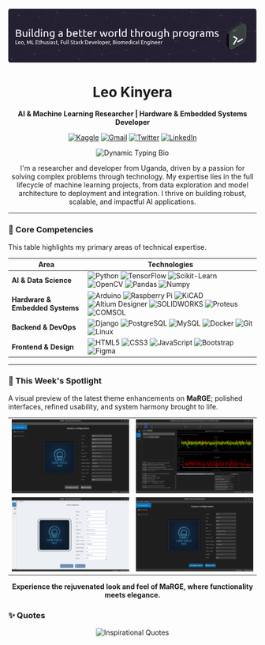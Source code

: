 ![Header](./github-header-image(3).png)

<div align="center">
  <h1>Leo Kinyera</h1>
  <p><strong>AI & Machine Learning Researcher | Hardware & Embedded Systems Developer</strong></p>
  <p>
    <a href="https://kaggle.com/leomcbills" target="_blank"><img src="https://img.shields.io/badge/Kaggle-20BEFF?style=plastic&logo=kaggle&logoColor=white" alt="Kaggle" height="28"></a>
    <a href="mailto:leokinyera81@gmail.com"><img src="https://img.shields.io/badge/Gmail-D14836?style=plastic&logo=gmail&logoColor=white" alt="Gmail" height="28"></a>
    <a href="https://twitter.com/leokinyera" target="_blank"><img src="https://img.shields.io/badge/Twitter-1DA1F2?style=plastic&logo=twitter&logoColor=white" alt="Twitter" height="28"></a>
    <a href="https://linkedin.com/in/leokinyera" target="_blank"><img src="https://img.shields.io/badge/LinkedIn-0A66C2?style=plastic&logo=linkedin&logoColor=white" alt="LinkedIn" height="28"></a>
  </p>
</div>

<!-- DYNAMIC TYPING BIO -->


<div align="center">


  <img src="https://readme-typing-svg.demolab.com?font=Fira+Code&size=21&pause=1000&color=36BCF7&center=true&vCenter=true&width=850&lines=AI+%26+ML+Researcher+from+Uganda+solving+real-world+problems.;Building+robust%2C+scalable%2C+and+impactful+AI+solutions.;Mastering+the+end-to-end+Machine+Learning+lifecycle.;Bridging+intelligent+software+with+physical+hardware." alt="Dynamic Typing Bio" />


</div>

<p align="center">
  I'm a researcher and developer from Uganda, driven by a passion for solving complex problems through technology. My expertise lies in the full lifecycle of machine learning projects, from data exploration and model architecture to deployment and integration. I thrive on building robust, scalable, and impactful AI applications.
</p>

---

### 🚀 Core Competencies

This table highlights my primary areas of technical expertise.

| Area                          | Technologies                                                                                                                                                                                                                                                                                                                                                                                                                          |
| ----------------------------- | ------------------------------------------------------------------------------------------------------------------------------------------------------------------------------------------------------------------------------------------------------------------------------------------------------------------------------------------------------------------------------------------------------------------------------------- |
| **AI & Data Science**         | <img src="https://img.shields.io/badge/Python-3776AB?style=flat&logo=python&logoColor=white" alt="Python"> <img src="https://img.shields.io/badge/TensorFlow-FF6F00?style=flat&logo=tensorflow&logoColor=white" alt="TensorFlow"> <img src="https://img.shields.io/badge/Scikit--Learn-F7931E?style=flat&logo=scikit-learn&logoColor=white" alt="Scikit-Learn"> <img src="https://img.shields.io/badge/OpenCV-5C3EE8?style=flat&logo=opencv&logoColor=white" alt="OpenCV"> <img src="https://img.shields.io/badge/Pandas-150458?style=flat&logo=pandas&logoColor=white" alt="Pandas"> <img src="https://img.shields.io/badge/Numpy-013243?style=flat&logo=numpy&logoColor=white" alt="Numpy"> |
| **Hardware & Embedded Systems** | <img src="https://img.shields.io/badge/Arduino-00979D?style=flat&logo=arduino&logoColor=white" alt="Arduino"> <img src="https://img.shields.io/badge/Raspberry%20Pi-A22846?style=flat&logo=raspberrypi&logoColor=white" alt="Raspberry Pi"> <img src="https://img.shields.io/badge/KiCAD-314165?style=flat&logo=kicad&logoColor=white" alt="KiCAD">  <img src="https://img.shields.io/badge/Altium%20Designer-FF6C00?style=flat&logo=altiumdesigner&logoColor=white" alt="Altium Designer"> <img src="https://img.shields.io/badge/SOLIDWORKS-E2231A?style=flat&logo=solidworks&logoColor=white" alt="SOLIDWORKS"> <img src="https://img.shields.io/badge/Proteus-0084C8?style=flat&logo=proteus&logoColor=white" alt="Proteus"> <img src="https://img.shields.io/badge/COMSOL-0055A2?style=flat&logo=comsol&logoColor=white" alt="COMSOL">                                                                                       |
| **Backend & DevOps**          | <img src="https://img.shields.io/badge/Django-092E20?style=flat&logo=django&logoColor=white" alt="Django"> <img src="https://img.shields.io/badge/PostgreSQL-4169E1?style=flat&logo=postgresql&logoColor=white" alt="PostgreSQL"> <img src="https://img.shields.io/badge/MySQL-4479A1?style=flat&logo=mysql&logoColor=white" alt="MySQL"> <img src="https://img.shields.io/badge/Docker-2496ED?style=flat&logo=docker&logoColor=white" alt="Docker"> <img src="https://img.shields.io/badge/Git-E44C30?style=flat&logo=git&logoColor=white" alt="Git"> <img src="https://img.shields.io/badge/Linux-FCC624?style=flat&logo=linux&logoColor=black" alt="Linux"> |
| **Frontend & Design**         | <img src="https://img.shields.io/badge/HTML5-E34F26?style=flat&logo=html5&logoColor=white" alt="HTML5"> <img src="https://img.shields.io/badge/CSS3-1572B6?style=flat&logo=css3&logoColor=white" alt="CSS3"> <img src="https://img.shields.io/badge/JavaScript-F7DF1E?style=flat&logo=javascript&logoColor=black" alt="JavaScript"> <img src="https://img.shields.io/badge/Bootstrap-7952B3?style=flat&logo=bootstrap&logoColor=white" alt="Bootstrap"> <img src="https://img.shields.io/badge/Figma-F24E1E?style=flat&logo=figma&logoColor=white" alt="Figma"> |

---

### 🌟 This Week's Spotlight

A visual preview of the latest theme enhancements on **MaRGE**; polished interfaces, refined usability, and system harmony brought to life.

<div align="center">
  <table>
    <tr>
      <td><img src="dark1.png" alt="Theme Preview 1" width="500"/></td>
      <td><img src="dark4.png" alt="Theme Preview 2" width="500"/></td>
    </tr>
    <tr>
      <td><img src="dark3.png" alt="Theme Preview 3" width="500"/></td>
      <td><img src="dark2.png" alt="Theme Preview 4" width="500"/></td>
    </tr>
  </table>
  <p><strong>Experience the rejuvenated look and feel of MaRGE, where functionality meets elegance.</strong></p>
</div>

### ✨ Quotes

<div align="center">
  <img src="https://quotes-readme.vercel.app/api?type=horizontal&theme=nord" alt="Inspirational Quotes" />
</div>
